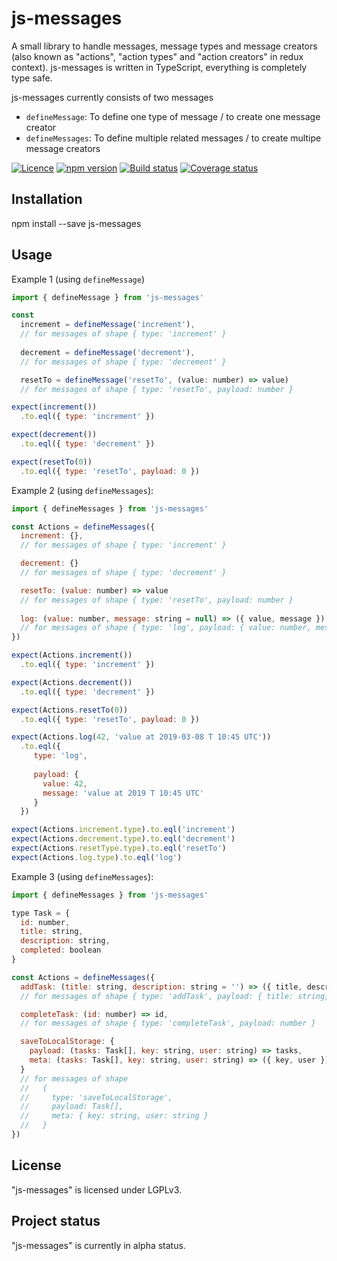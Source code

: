 # js-messages

A small library to handle messages, message types and message creators
(also known as "actions", "action types" and "action creators" in redux context).
js-messages is written in TypeScript, everything is completely type safe.

js-messages currently consists of two messages

- `defineMessage`: To define one type of message / to create one message creator
- `defineMessages`: To define multiple related messages / to create multipe message creators

[![Licence](https://img.shields.io/badge/licence-LGPLv3-blue.svg?style=flat)](https://github.com/js-works/js-messages/blob/master/LICENSE)
[![npm version](https://img.shields.io/npm/v/js-messages.svg?style=flat)](https://www.npmjs.com/package/js-messages)
[![Build status](https://travis-ci.com/js-works/js-messages.svg)](https://travis-ci.org/js-works/js-messages)
[![Coverage status](https://coveralls.io/repos/github/js-works/js-messages/badge.svg?branch=master)](https://coveralls.io/github/js-works/js-messages?branch=master)

## Installation

npm install --save js-messages

## Usage

Example 1 (using `defineMessage`)

```javascript
import { defineMessage } from 'js-messages'

const
  increment = defineMessage('increment'),
  // for messages of shape { type: 'increment' }
  
  decrement = defineMessage('decrement'),
  // for messages of shape { type: 'decrement' }

  resetTo = defineMessage('resetTo', (value: number) => value)
  // for messages of shape { type: 'resetTo', payload: number }

expect(increment())
  .to.eql({ type: 'increment' })

expect(decrement())
  .to.eql({ type: 'decrement' })

expect(resetTo(0))
  .to.eql({ type: 'resetTo', payload: 0 })
```

Example 2 (using `defineMessages`):

```javascript
import { defineMessages } from 'js-messages'

const Actions = defineMessages({
  increment: {},
  // for messages of shape { type: 'increment' }

  decrement: {}
  // for messages of shape { type: 'decrement' }

  resetTo: (value: number) => value
  // for messages of shape { type: 'resetTo', payload: number }
  
  log: (value: number, message: string = null) => ({ value, message })
  // for messages of shape { type: 'log', payload: { value: number, message: string } }
})

expect(Actions.increment())
  .to.eql({ type: 'increment' })

expect(Actions.decrement())
  .to.eql({ type: 'decrement' })

expect(Actions.resetTo(0))
  .to.eql({ type: 'resetTo', payload: 0 })

expect(Actions.log(42, 'value at 2019-03-08 T 10:45 UTC'))
  .to.eql({
     type: 'log',
     
     payload: {
       value: 42,
       message: 'value at 2019 T 10:45 UTC'
     }
  })

expect(Actions.increment.type).to.eql('increment')
expect(Actions.decrement.type).to.eql('decrement')
expect(Actions.resetType.type).to.eql('resetTo')
expect(Actions.log.type).to.eql('log')
```

Example 3 (using `defineMessages`):

```javascript
import { defineMessages } from 'js-messages'

type Task = {
  id: number,
  title: string,
  description: string,
  completed: boolean
}

const Actions = defineMessages({
  addTask: (title: string, description: string = '') => ({ title, description }),
  // for messages of shape { type: 'addTask', payload: { title: string, description: string }}

  completeTask: (id: number) => id,
  // for messages of shape { type: 'completeTask', payload: number }

  saveToLocalStorage: {
    payload: (tasks: Task[], key: string, user: string) => tasks,
    meta: (tasks: Task[], key: string, user: string) => ({ key, user })
  }
  // for messages of shape
  //   {
  //     type: 'saveToLocalStorage',
  //     payload: Task[],
  //     meta: { key: string, user: string }
  //   }
})
```

## License

"js-messages" is licensed under LGPLv3.

## Project status

"js-messages" is currently in alpha status.
